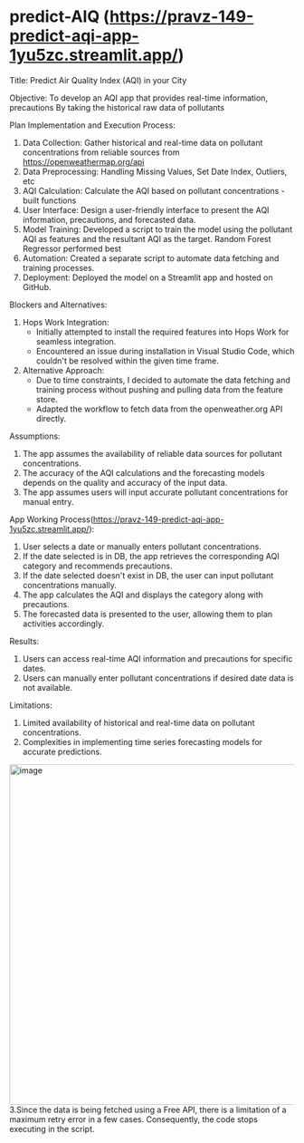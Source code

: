 # predict-AIQ  (https://pravz-149-predict-aqi-app-1yu5zc.streamlit.app/)
Title: Predict Air Quality Index (AQI) in your City

Objective: To develop an AQI app that provides real-time information, precautions
By taking the historical raw data of pollutants

Plan Implementation and Execution Process:
1. Data Collection: Gather historical and real-time data on pollutant concentrations from reliable sources from https://openweathermap.org/api
2. Data Preprocessing: Handling Missing Values, Set Date Index, Outliers, etc
3. AQI Calculation: Calculate the AQI based on pollutant concentrations - built functions
4. User Interface: Design a user-friendly interface to present the AQI information, precautions, and forecasted data.
5. Model Training: Developed a script to train the model using the pollutant AQI as features and the resultant AQI as the target. Random Forest Regressor performed best 
6. Automation: Created a separate script to automate data fetching and training processes.
7. Deployment: Deployed the model on a Streamlit app and hosted on GitHub.

Blockers and Alternatives:
1. Hops Work Integration:
   - Initially attempted to install the required features into Hops Work for seamless integration.
   - Encountered an issue during installation in Visual Studio Code, which couldn't be resolved within the given time frame.
2. Alternative Approach:
   - Due to time constraints, I decided to automate the data fetching and training process without pushing and pulling data from the feature store.
   - Adapted the workflow to fetch data from the openweather.org API directly.

Assumptions:
1. The app assumes the availability of reliable data sources for pollutant concentrations.
2. The accuracy of the AQI calculations and the forecasting models depends on the quality and accuracy of the input data.
3. The app assumes users will input accurate pollutant concentrations for manual entry.

App Working Process(https://pravz-149-predict-aqi-app-1yu5zc.streamlit.app/):
1. User selects a date or manually enters pollutant concentrations.
2. If the date selected is in DB, the app retrieves the corresponding AQI category and recommends precautions.
3. If the date selected doesn't exist in DB, the user can input pollutant concentrations manually.
4. The app calculates the AQI and displays the category along with precautions.
5. The forecasted data is presented to the user, allowing them to plan activities accordingly.

Results:
1. Users can access real-time AQI information and precautions for specific dates.
2. Users can manually enter pollutant concentrations if desired date data is not available.

Limitations:
1. Limited availability of historical and real-time data on pollutant concentrations.
2. Complexities in implementing time series forecasting models for accurate predictions.
<img width="601" alt="image" src="https://github.com/Pravz-149/predict-AQI/assets/100998718/96be0b49-064d-48e8-a70d-e4b734a24128">
3.Since the data is being fetched using a Free API, there is a limitation of a maximum retry error in a few cases. Consequently, the code stops executing in the script.

